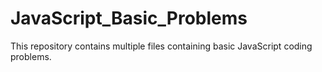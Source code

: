 # JavaScript_Basic_Problems
This repository contains multiple files containing basic JavaScript coding problems.
